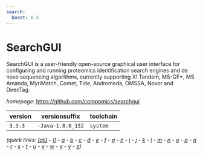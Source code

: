 ```yaml
---
search:
  boost: 0.5
---
```

# SearchGUI

SearchGUI is a user-friendly open-source graphical user interface for configuring and  running proteomics identification search engines and de novo sequencing algorithms,  currently supporting X! Tandem, MS-GF+, MS Amanda, MyriMatch, Comet, Tide, Andromeda, OMSSA,  Novor and DirecTag.

*homepage*: <https://github.com/compomics/searchgui>

version | versionsuffix | toolchain
--------|---------------|----------
``3.3.3`` | ``-Java-1.8.0_152`` | ``system``


*(quick links: [(all)](../index.md) - [0](../0/index.md) - [a](../a/index.md) - [b](../b/index.md) - [c](../c/index.md) - [d](../d/index.md) - [e](../e/index.md) - [f](../f/index.md) - [g](../g/index.md) - [h](../h/index.md) - [i](../i/index.md) - [j](../j/index.md) - [k](../k/index.md) - [l](../l/index.md) - [m](../m/index.md) - [n](../n/index.md) - [o](../o/index.md) - [p](../p/index.md) - [q](../q/index.md) - [r](../r/index.md) - [s](../s/index.md) - [t](../t/index.md) - [u](../u/index.md) - [v](../v/index.md) - [w](../w/index.md) - [x](../x/index.md) - [y](../y/index.md) - [z](../z/index.md))*

